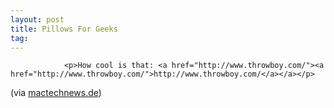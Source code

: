```yaml
---
layout: post
title: Pillows For Geeks
tag: 
---
```



                <p>How cool is that: <a href="http://www.throwboy.com/"><a href="http://www.throwboy.com/">http://www.throwboy.com/</a></a></p>
<p>(via <a href="http://www.mactechnews.de/news/index.aspx?id=143048">mactechnews.de</a>)</p>
            

